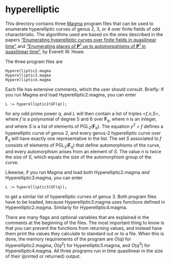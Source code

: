 # hyperelliptic

This directory contains three [Magma](http://magma.maths.usyd.edu.au/magma/) program files that can be used to enumerate
hyperelliptic curves of genus 2, 3, or 4 over finite fields of odd characteristic. The algorithms used are based on the
ones described in the papers [&ldquo;Enumerating hyperelliptic curves over finite fields in quasilinear time&rdquo;](https://doi.org/10.1007/s40993-024-00594-7)
and [&ldquo;Enumerating places of **P**<sup>1</sup> up to automorpshisms of **P**<sup>1</sup> in quasilinear time&rdquo;](https://doi.org/10.48550/arXiv.2407.05534), by Everett W. Howe.

The three program files are

    Hyperelliptic2.magma
    Hyperelliptic3.magma
    Hyperelliptic4.magma

Each file has extensive comments, which the user should consult. Briefly: If you run Magma and load Hyperelliptic2.magma, you can enter

    L := hyperelliptic2(GF(q));

for any odd prime power *q*, and *L* will then contain a list of triples <*f*,*n*,*S*>, where *f* is a polynomial of degree 5 and 6 over __F__<sub>*q*</sub>, 
where *n* is an integer, and where *S* is a list of elements of PGL<sub>2</sub>(__F__<sub>*q*</sub>). The equation *y<sup>2</sup> = f* defines a hyperelliptic curve of genus 2, and every genus-2 hyperelliptic curve over __F__<sub>*q*</sub> will have exactly one representative in the list. 
The set *S* associated to *f* consists of elements of PGL<sub>2</sub>(__F__<sub>*q*</sub>) that define automorphisms of the curve, and every automorphism
arises from an element of *S*. The value *n* is twice the size of *S*, which equals the size of the automorphism group of the curve.

Likewise, if you run Magma and load both Hyperelliptic2.magma *and* Hyperelliptic3.magma, you can enter

    L := hyperelliptic3(GF(q));

to get a similar list of hyperelliptic curves of genus 3. Both program files have to be loaded, because  Hyperelliptic3.magma uses
functions defined in Hyperelliptic2.magma. Similarly for Hyperelliptic4.magma.

There are many flags and optional variables that are explained in the comments at the beginning of the files. The most important thing to know is that you can prevent the functions from returning values, and instead have them print the values they calculate to standard out or to a file. When this is done, the memory requirements of the program are *O*(*q*) for Hyperelliptic2.magma, *O*(*q*<sup>2</sup>) for Hyperelliptic3.magma, and *O*(*q*<sup>3</sup>) for Hyperelliptic4.magma. All three programs run in time quasilinear in the size of their (printed or returned) output.
